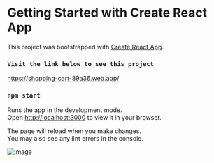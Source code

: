 # Getting Started with Create React App

This project was bootstrapped with [Create React App](https://github.com/facebook/create-react-app).

### `Visit the link below to see this project`
 https://shopping-cart-89a36.web.app/

### `npm start`

Runs the app in the development mode.\
Open [http://localhost:3000](http://localhost:3000) to view it in your browser.

The page will reload when you make changes.\
You may also see any lint errors in the console.

![image](https://user-images.githubusercontent.com/52414610/158184969-0b78aef4-5e6b-40f2-a7ef-43b8a2c22638.png)

